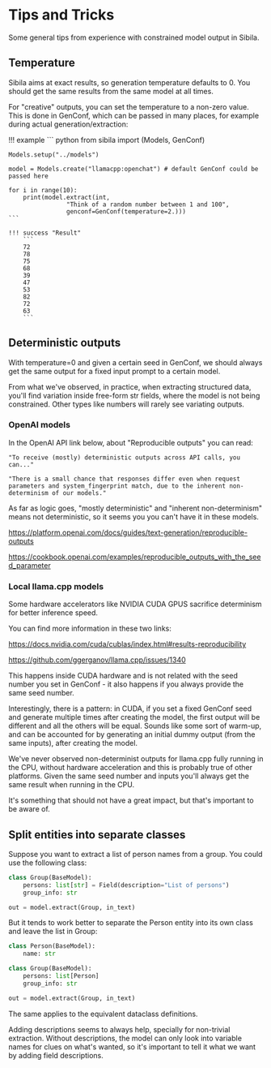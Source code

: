 # Tips and Tricks

Some general tips from experience with constrained model output in Sibila.

## Temperature

Sibila aims at exact results, so generation temperature defaults to 0. You should get the same results from the same model at all times.

For "creative" outputs, you can set the temperature to a non-zero value. This is done in GenConf, which can be passed in many places, for example during actual generation/extraction:


!!! example
    ``` python
    from sibila import (Models, GenConf)

    Models.setup("../models")

    model = Models.create("llamacpp:openchat") # default GenConf could be passed here

    for i in range(10):
        print(model.extract(int,
                    "Think of a random number between 1 and 100",
                    genconf=GenConf(temperature=2.)))
    ```

    !!! success "Result"
        ```
        72
        78
        75
        68
        39
        47
        53
        82
        72
        63
        ```






## Deterministic outputs

With temperature=0 and given a certain seed in GenConf, we should always get the same output for a fixed input prompt to a certain model. 

From what we've observed, in practice, when extracting structured data, you'll find variation inside free-form str fields, where the model is not being constrained. Other types like numbers will rarely see variating outputs.



### OpenAI models

In the OpenAI API link below, about "Reproducible outputs" you can read:

    "To receive (mostly) deterministic outputs across API calls, you can..."

    "There is a small chance that responses differ even when request parameters and system_fingerprint match, due to the inherent non-determinism of our models."

As far as logic goes, "mostly deterministic" and "inherent non-determinism" means not deterministic, so it seems you you can't have it in these models.

https://platform.openai.com/docs/guides/text-generation/reproducible-outputs

https://cookbook.openai.com/examples/reproducible_outputs_with_the_seed_parameter



### Local llama.cpp models

Some hardware accelerators like NVIDIA CUDA GPUS sacrifice determinism for better inference speed.

You can find more information in these two links:

https://docs.nvidia.com/cuda/cublas/index.html#results-reproducibility

https://github.com/ggerganov/llama.cpp/issues/1340


This happens inside CUDA hardware and is not related with the seed number you set in GenConf - it also happens if you always provide the same seed number. 

Interestingly, there is a pattern: in CUDA, if you set a fixed GenConf seed and generate multiple times after creating the model, the first output will be different and all the others will be equal. Sounds like some sort of warm-up, and can be accounted for by generating an initial dummy output (from the same inputs), after creating the model.

We've never observed non-determinist outputs for llama.cpp fully running in the CPU, without hardware acceleration and this is probably true of other platforms. Given the same seed number and inputs you'll always get the same result when running in the CPU.

It's something that should not have a great impact, but that's important to be aware of.





## Split entities into separate classes

Suppose you want to extract a list of person names from a group. You could use the following class:

``` python
class Group(BaseModel):
    persons: list[str] = Field(description="List of persons")
    group_info: str

out = model.extract(Group, in_text)
```

But it tends to work better to separate the Person entity into its own class and leave the list in Group:

``` python
class Person(BaseModel):
    name: str

class Group(BaseModel):
    persons: list[Person]
    group_info: str

out = model.extract(Group, in_text)
```

The same applies to the equivalent dataclass definitions.

Adding descriptions seems to always help, specially for non-trivial extraction. Without descriptions, the model can only look into variable names for clues on what's wanted, so it's important to tell it what we want by adding field descriptions.
